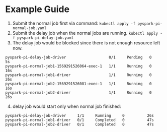 # Example Guide
1. Submit the normal job first via command: `kubectl apply -f pyspark-pi-normal-job.yaml`
2. Submit the delay job when the normal jobs are running. `kubectl apply -f pyspark-pi-delay-job.yaml`
3. The delay job would be blocked since there is not enough resource left now.
```$xslt
pyspark-pi-delay-job-driver                   0/1     Pending   0          5s
pyspark-pi-normal-job1-1569291526064-exec-1   1/1     Running   0          16s
pyspark-pi-normal-job1-driver                 1/1     Running   0          26s
pyspark-pi-normal-job2-1569291526081-exec-1   1/1     Running   0          16s
pyspark-pi-normal-job2-driver                 1/1     Running   0          26s
```
4. delay job would start only when normal job finished:
```
pyspark-pi-delay-job-driver     1/1     Running     0          26s
pyspark-pi-normal-job1-driver   0/1     Completed   0          47s
pyspark-pi-normal-job2-driver   0/1     Completed   0          47s
```


